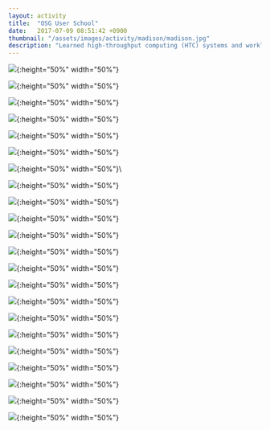 ```yaml
---
layout: activity
title:  "OSG User School"
date:   2017-07-09 08:51:42 +0900
thumbnail: "/assets/images/activity/madison/madison.jpg"
description: "Learned high-throughput computing (HTC) systems and workload management system for compute-intensive jobs (HTCondor)"
---
```



![](/assets/images/activity/madison/IMG_1559.jpg){:height="50%" width="50%"}

![](/assets/images/activity/madison/IMG_1562.jpg){:height="50%" width="50%"}

![](/assets/images/activity/madison/IMG_1563.jpg){:height="50%" width="50%"}

![](/assets/images/activity/madison/IMG_1567.jpg){:height="50%" width="50%"}

![](/assets/images/activity/madison/IMG_1569.jpg){:height="50%" width="50%"}

![](/assets/images/activity/madison/IMG_1574.jpg){:height="50%" width="50%"}

![](/assets/images/activity/madison/IMG_1577.jpg){:height="50%" width="50%"}\

![](/assets/images/activity/madison/IMG_1578.jpg){:height="50%" width="50%"}

![](/assets/images/activity/madison/IMG_1580.jpg){:height="50%" width="50%"}

![](/assets/images/activity/madison/IMG_1584.jpg){:height="50%" width="50%"}

![](/assets/images/activity/madison/IMG_1585.jpg){:height="50%" width="50%"}

![](/assets/images/activity/madison/IMG_1588.jpg){:height="50%" width="50%"}

![](/assets/images/activity/madison/IMG_1593.jpg){:height="50%" width="50%"}

![](/assets/images/activity/madison/IMG_1595.jpg){:height="50%" width="50%"}

![](/assets/images/activity/madison/IMG_1596.jpg){:height="50%" width="50%"}

![](/assets/images/activity/madison/IMG_1597.jpg){:height="50%" width="50%"}

![](/assets/images/activity/madison/IMG_1598.jpg){:height="50%" width="50%"}

![](/assets/images/activity/madison/IMG_1599.jpg){:height="50%" width="50%"}

![](/assets/images/activity/madison/IMG_1603.jpg){:height="50%" width="50%"}

![](/assets/images/activity/madison/IMG_1604.jpg){:height="50%" width="50%"}

![](/assets/images/activity/madison/IMG_1631.jpg){:height="50%" width="50%"}

![](/assets/images/activity/madison/IMG_1632.jpg){:height="50%" width="50%"}


